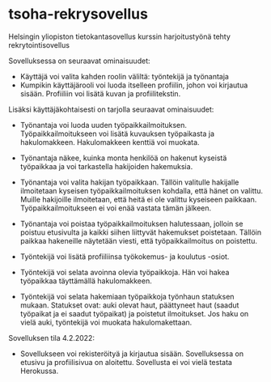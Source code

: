 # tsoha-rekrysovellus
Helsingin yliopiston tietokantasovellus kurssin harjoitustyönä tehty rekrytointisovellus

Sovelluksessa on seuraavat ominaisuudet:

- Käyttäjä voi valita kahden roolin väliltä: työntekijä ja työnantaja
- Kumpikin käyttäjärooli voi luoda itselleen profiilin, johon voi kirjautua sisään. Profiiliin voi lisätä kuvan ja profiilitekstin.

Lisäksi käyttäjäkohtaisesti on tarjolla seuraavat ominaisuudet:

- Työnantaja voi luoda uuden työpaikkailmoituksen. Työpaikkailmoitukseen voi lisätä kuvauksen työpaikasta ja hakulomakkeen. Hakulomakkeen kenttiä voi muokata.
- Työnantaja näkee, kuinka monta henkilöä on hakenut kyseistä työpaikkaa ja voi tarkastella hakijoiden hakemuksia.
- Työnantaja voi valita hakijan työpaikkaan. Tällöin valitulle hakijalle ilmoitetaan kyseisen työpaikkailmoituksen kohdalla, että hänet on valittu. Muille hakijoille ilmoitetaan, että heitä ei ole valittu kyseiseen paikkaan. Työpaikkailmoitukseen ei voi enää vastata tämän jälkeen.
- Työnantaja voi poistaa työpaikkailmoituksen halutessaan, jolloin se poistuu etusivulta ja kaikki siihen liittyvät hakemukset poistetaan. Tällöin paikkaa hakeneille näytetään viesti, että työpaikkailmoitus on poistettu.

- Työntekijä voi lisätä profiiliinsa työkokemus- ja koulutus -osiot.
- Työntekijä voi selata avoinna olevia työpaikkoja. Hän voi hakea työpaikkaa täyttämällä hakulomakkeen.
- Työntekijä voi selata hakemiaan työpaikkoja työnhaun statuksen mukaan. Statukset ovat: auki olevat haut, päättyneet haut (saadut työpaikat ja ei saadut työpaikat) ja poistetut ilmoitukset. Jos haku on vielä auki, työntekijä voi muokata hakulomakettaan.

Sovelluksen tila 4.2.2022:

- Sovellukseen voi rekisteröityä ja kirjautua sisään. Sovelluksessa on etusivu ja profiilisivua on aloitettu. Sovellusta ei voi vielä testata Herokussa.
